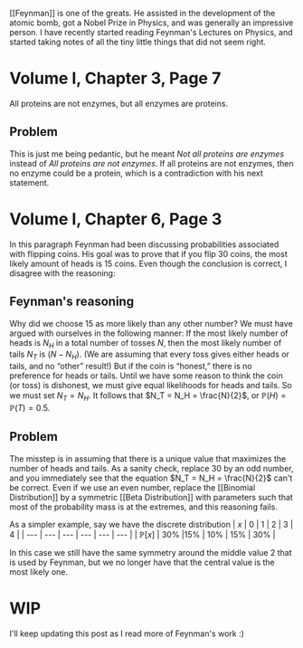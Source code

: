 [[Feynman]] is one of the greats. He assisted in the development of the atomic bomb, got a Nobel Prize in Physics, and was generally an impressive person. I have recently started reading Feynman's Lectures on Physics, and started taking notes of all the tiny little things that did not seem right.

# Volume I, Chapter 3, Page 7
All proteins are not enzymes, but all enzymes are proteins.

## Problem
This is just me being pedantic, but he meant *Not all proteins are enzymes* instead of *All proteins are not enzymes*. If all proteins are not enzymes, then no enzyme could be a protein, which is a contradiction with his next statement.

# Volume I, Chapter 6, Page 3
In this paragraph Feynman had been discussing probabilities associated with flipping coins. His goal was to prove that if you flip $30$ coins, the most likely amount of heads is $15$ coins. Even though the conclusion is correct, I disagree with the reasoning:

## Feynman's reasoning
Why did we choose $15$ as more likely than any other number? We must have argued with ourselves in the following manner: If the most likely number of heads is $N_H$ in a total number of tosses $N$, then the most likely number of tails $N_T$ is $( N − N_H )$. (We are assuming that every toss gives either heads or tails, and no “other” result!) But if the coin is “honest,” there is no preference for heads or tails. Until we have some reason to think the coin (or toss) is dishonest, we must give equal likelihoods for heads and tails. So we must set $N_T = N_H$. It follows that $N_T = N_H = \frac{N}{2}$, or $\mathbb{P}(H) = \mathbb{P}(T) = 0.5.$

## Problem
The misstep is in assuming that there is a unique value that maximizes the number of heads and tails. As a sanity check, replace $30$ by an odd number, and you immediately see that the equation $N_T = N_H = \frac{N}{2}$ can't be correct. Even if we use an even number, replace the [[Binomial Distribution]] by a symmetric [[Beta Distribution]] with parameters such that most of the probability mass is at the extremes, and this reasoning fails.

As a simpler example, say we have the discrete distribution
| $x$ | 0 | 1 | 2 | 3 | 4 |
| --- | --- | --- | --- | --- | --- |
| $\mathbb{P} [ x ]$ | $30$% |$15$% | $10$% | $15$% | $30$% |

In this case we still have the same symmetry around the middle value $2$ that is used by Feynman, but we no longer have that the central value is the most likely one.

# WIP
I'll keep updating this post as I read more of Feynman's work :)